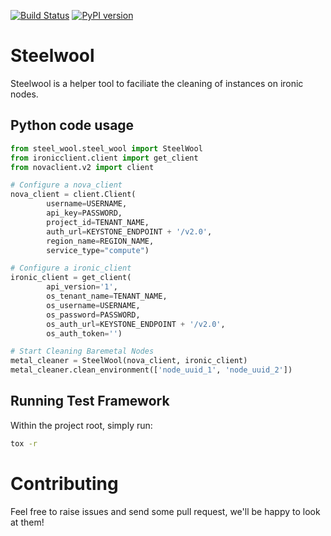 [![Build Status](https://travis-ci.org/internap/steelwool.svg?branch=master)](https://travis-ci.org/internap/steelwool)
[![PyPI version](https://badge.fury.io/py/steelwool.svg)](http://badge.fury.io/py/steelwool)

Steelwool
======

Steelwool is a helper tool to faciliate the cleaning of instances on ironic nodes.

Python code usage
-----------------

```python
from steel_wool.steel_wool import SteelWool
from ironicclient.client import get_client
from novaclient.v2 import client

# Configure a nova_client
nova_client = client.Client(
        username=USERNAME,
        api_key=PASSWORD,
        project_id=TENANT_NAME,
        auth_url=KEYSTONE_ENDPOINT + '/v2.0',
        region_name=REGION_NAME,
        service_type="compute")

# Configure a ironic_client              
ironic_client = get_client(
        api_version='1',
        os_tenant_name=TENANT_NAME,
        os_username=USERNAME,
        os_password=PASSWORD,
        os_auth_url=KEYSTONE_ENDPOINT + '/v2.0',
        os_auth_token='')

# Start Cleaning Baremetal Nodes
metal_cleaner = SteelWool(nova_client, ironic_client)
metal_cleaner.clean_environment(['node_uuid_1', 'node_uuid_2'])
```

Running Test Framework
-----------------

Within the project root, simply run: 

```bash
tox -r
```


Contributing
============

Feel free to raise issues and send some pull request, we'll be happy to look at them!
